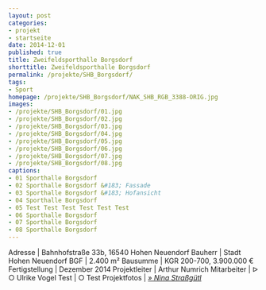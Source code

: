 ```yaml
---
layout: post
categories:
- projekt
- startseite
date: 2014-12-01
published: true
title: Zweifeldsporthalle Borgsdorf
shorttitle: Zweifeldsporthalle Borgsdorf
permalink: /projekte/SHB_Borgsdorf/
tags: 
- Sport
homepage: /projekte/SHB_Borgsdorf/NAK_SHB_RGB_3388-ORIG.jpg
images:
- /projekte/SHB_Borgsdorf/01.jpg
- /projekte/SHB_Borgsdorf/02.jpg
- /projekte/SHB_Borgsdorf/03.jpg
- /projekte/SHB_Borgsdorf/04.jpg
- /projekte/SHB_Borgsdorf/05.jpg
- /projekte/SHB_Borgsdorf/06.jpg
- /projekte/SHB_Borgsdorf/07.jpg
- /projekte/SHB_Borgsdorf/08.jpg
captions:
- 01 Sporthalle Borgsdorf
- 02 Sporthalle Borgsdorf &#183; Fassade
- 03 Sporthalle Borgsdorf &#183; Hofansicht
- 04 Sporthalle Borgsdorf
- 05 Test Test Test Test Test Test
- 06 Sporthalle Borgsdorf
- 07 Sporthalle Borgsdorf
- 08 Sporthalle Borgsdorf
---
```

Adresse			|	Bahnhofstraße 33b, 16540 Hohen Neuendorf 
Bauherr			|	Stadt Hohen Neuendorf
BGF				|	2.400 m²
Bausumme		|	KGR 200-700, 3.900.000 € 
Fertigstellung	|	Dezember 2014
Projektleiter	|	Arthur Numrich
Mitarbeiter		|	&#5125; &#9675; Ulrike Vogel 
Test | &#9675; Test
Projektfotos	|	[_&raquo; Nina Straßgütl_](http://www.ninastrg.de) 
